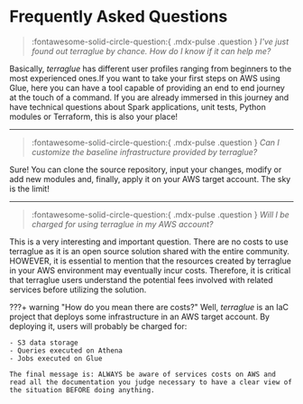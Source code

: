# Frequently Asked Questions

> :fontawesome-solid-circle-question:{ .mdx-pulse .question } *I've just found out terraglue by chance. How do I know if it can help me?*

Basically, *terraglue* has different user profiles ranging from beginners to the most experienced ones.If you want to take your first steps on AWS using Glue, here you can have a tool capable of providing an end to end journey at the touch of a command. If you are already immersed in this journey and have technical questions about Spark applications, unit tests, Python modules or Terraform, this is also your place!

___

> :fontawesome-solid-circle-question:{ .mdx-pulse .question } *Can I customize the baseline infrastructure provided by terraglue?*

Sure! You can clone the source repository, input your changes, modify or add new modules and, finally, apply it on your AWS target account. The sky is the limit!

___

> :fontawesome-solid-circle-question:{ .mdx-pulse .question } *Will I be charged for using terraglue in my AWS account?*

This is a very interesting and important question. There are no costs to use terraglue as it is an open source solution shared with the entire community. HOWEVER, it is essential to mention that the resources created by terraglue in your AWS environment may eventually incur costs. Therefore, it is critical that terraglue users understand the potential fees involved with related services before utilizing the solution.

???+ warning "How do you mean there are costs?"
    Well, *terraglue* is an IaC project that deploys some infrastructure in an AWS target account. By deploying it, users will probably be charged for:

    - S3 data storage
    - Queries executed on Athena
    - Jobs executed on Glue
    
    The final message is: ALWAYS be aware of services costs on AWS and read all the documentation you judge necessary to have a clear view of the situation BEFORE doing anything.